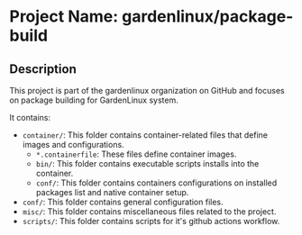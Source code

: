 # Project Name: gardenlinux/package-build

## Description
This project is part of the gardenlinux organization on GitHub and focuses on package building for GardenLinux system.

It contains:
- `container/`: This folder contains container-related files that define images and configurations.
  - `*.containerfile`: These files define container images.
  - `bin/`: This folder contains executable scripts installs into the container.
  - `conf/`: This folder contains containers configurations on installed packages list and native container setup.
- `conf/`: This folder contains general configuration files.
- `misc/`: This folder contains miscellaneous files related to the project.
- `scripts/`: This folder contains scripts for it's github actions workflow.

